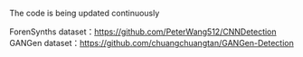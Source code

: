The code is being updated continuously


ForenSynths dataset：https://github.com/PeterWang512/CNNDetection
GANGen dataset：https://github.com/chuangchuangtan/GANGen-Detection
